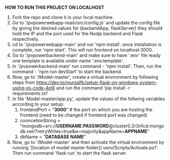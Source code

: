 **HOW TO RUN THIS PROJECT ON LOCALHOST**

1. Fork the repo and clone it in your local machine.
2. Go to '/pvpowerwebapp-main/src/config.js' and update the config file by giving the desired values for (backendApp, flaskServer) they should hold the IP and the port used for the Nodjs backend and Flask respectively.
3. cd to '/pvpowerwebapp-main' and run 'npm install'. once installation is complete, run 'npm start'. This will run frontend on localhost:3000.
4. Go to '/pvpowerbackend-main' and make sure to have '.env' file ready one template is available under name '.env.template'.
5. In '/pvpowerbackend-main' run command - 'npm install'. Then, run the command - 'npm run devStart' to start the backend.
6. Now, go to '/Model-master', create a virtual environment by  following steps from https://dev.to/mursalfk/setup-flask-on-windows-system-using-vs-code-4p9j and run the command 'pip install -r requirements.txt'
7. In file 'Model-master/app.py', update the values of the follwing variables according to your setup:
   1. frontendPort = "**3000**" # the port on which you are hosting the frontend (need to be changed if frontend port was changed)
   2. conncetionString = "mongodb+srv://**USERNAME**:**PASSWORD**@cluster0.2r3nfcd.mongodb.net/?retryWrites=true&w=majority&appName=**APPNAME**"
   3. dbName = "**DATABASE NAME**"
8. Now, go to '/Model-master'  and then activate the virtual environment by running '[location of model master folder]/.venv/Scripts/Activate.ps1'. Then run command 'flask run' to start the flask server.

